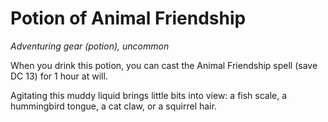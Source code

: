 
# Potion of Animal Friendship

*Adventuring gear (potion), uncommon*

When you drink this potion, you can cast the Animal Friendship spell (save DC 13) for 1 hour at will. 

Agitating this muddy liquid brings little bits into view: a fish scale, a hummingbird tongue, a cat claw, or a squirrel hair.
